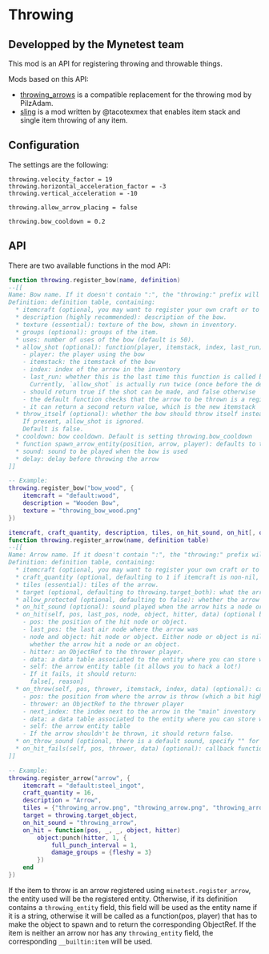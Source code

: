 # Throwing

## Developped by the Mynetest team

This mod is an API for registering throwing and throwable things.

Mods based on this API:
* [throwing_arrows](https://github.com/MT-Eurythmia/throwing_arrows) is a compatible replacement for the throwing mod by PilzAdam.
* [sling](https://github.com/tacotexmex/sling) is a mod written by @tacotexmex that enables item stack and single item throwing of any item.

## Configuration

The settings are the following:
```
throwing.velocity_factor = 19
throwing.horizontal_acceleration_factor = -3
throwing.vertical_acceleration = -10

throwing.allow_arrow_placing = false

throwing.bow_cooldown = 0.2
```

## API

There are two available functions in the mod API:
```lua
function throwing.register_bow(name, definition)
--[[
Name: Bow name. If it doesn't contain ":", the "throwing:" prefix will be added.
Definition: definition table, containing:
  * itemcraft (optional, you may want to register your own craft or to make the bow uncraftable): item used to craft the bow.
  * description (highly recommended): description of the bow.
  * texture (essential): texture of the bow, shown in inventory.
  * groups (optional): groups of the item.
  * uses: number of uses of the bow (default is 50).
  * allow_shot (optional): function(player, itemstack, index, last_run):
    - player: the player using the bow
    - itemstack: the itemstack of the bow
    - index: index of the arrow in the inventory
    - last_run: whether this is the last time this function is called before actually calling `spawn_arrow_entity`.
      Currently, `allow_shot` is actually run twice (once before the delay, and once after).
    - should return true if the shot can be made, and false otherwise
    - the default function checks that the arrow to be thrown is a registered arrow
    - it can return a second return value, which is the new itemstack
  * throw_itself (optional): whether the bow should throw itself instead of the arrow next to it in the inventory.
    If present, allow_shot is ignored.
    Default is false.
  * cooldown: bow cooldown. Default is setting throwing.bow_cooldown
  * function spawn_arrow_entity(position, arrow, player): defaults to throwing.spawn_arrow_entity
  * sound: sound to be played when the bow is used
  * delay: delay before throwing the arrow
]]

-- Example:
throwing.register_bow("bow_wood", {
	itemcraft = "default:wood",
	description = "Wooden Bow",
	texture = "throwing_bow_wood.png"
})

itemcraft, craft_quantity, description, tiles, on_hit_sound, on_hit[, on_throw[, groups]]
function throwing.register_arrow(name, definition table)
--[[
Name: Arrow name. If it doesn't contain ":", the "throwing:" prefix will be added.
Definition: definition table, containing:
  * itemcraft (optional, you may want to register your own craft or to make the arrow uncraftable): item used to craft the arrow.
  * craft_quantity (optional, defaulting to 1 if itemcraft is non-nil, pointless otherwise): quantity of arrows in the craft output.
  * tiles (essential): tiles of the arrow.
  * target (optional, defaulting to throwing.target_both): what the arrow is able to hit (throwing.target_node, throwing.target_object, throwing.target_both).
  * allow_protected (optional, defaulting to false): whether the arrow can be throw in a protected area
  * on_hit_sound (optional): sound played when the arrow hits a node or an object.
  * on_hit(self, pos, last_pos, node, object, hitter, data) (optional but very useful): callback function:
    - pos: the position of the hit node or object.
    - last_pos: the last air node where the arrow was
    - node and object: hit node or object. Either node or object is nil, depending
      whether the arrow hit a node or an object.
    - hitter: an ObjectRef to the thrower player.
    - data: a data table associated to the entity where you can store what you want
    - self: the arrow entity table (it allows you to hack a lot!)
    - If it fails, it should return:
      false[, reason]
  * on_throw(self, pos, thrower, itemstack, index, data) (optional): callback function: on_throw:
    - pos: the position from where the arrow is throw (which a bit higher than the hitter position)
    - thrower: an ObjectRef to the thrower player
    - next_index: the index next to the arrow in the "main" inventory
    - data: a data table associated to the entity where you can store what you want
    - self: the arrow entity table
    - If the arrow shouldn't be thrown, it should return false.
  * on_throw_sound (optional, there is a default sound, specify "" for no sound): sound to be played when the arrow is throw
  * on_hit_fails(self, pos, thrower, data) (optional): callback function called if the hit failed (e.g. because on_hit returned false or because the area was protected)
]]

-- Example:
throwing.register_arrow("arrow", {
	itemcraft = "default:steel_ingot",
	craft_quantity = 16,
	description = "Arrow",
	tiles = {"throwing_arrow.png", "throwing_arrow.png", "throwing_arrow_back.png", "throwing_arrow_front.png", "throwing_arrow_2.png", "throwing_arrow.png"},
	target = throwing.target_object,
	on_hit_sound = "throwing_arrow",
	on_hit = function(pos, _, _, object, hitter)
		object:punch(hitter, 1, {
			full_punch_interval = 1,
			damage_groups = {fleshy = 3}
		})
	end
})
```

If the item to throw is an arrow registered using `minetest.register_arrow`, the entity used will be the registered entity.
Otherwise, if its definition contains a `throwing_entity` field, this field will be used as the entity name if it is a string, otherwise it will be called as a function(pos, player) that has to make the object to spawn and to return the corresponding ObjectRef.
If the item is neither an arrow nor has any `throwing_entity` field, the corresponding `__builtin:item` will be used.
